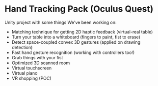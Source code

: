 # Hand Tracking Pack (Oculus Quest)
Unity project with some things We've been working on:

* Matching technique for getting 2D haptic feedback (virtual-real table)
* Turn your table into a whiteboard (fingers to paint, fist to erase)
* Detect space-coupled convex 3D gestures (applied on drawing detection)
* Fast hand gesture recognition (working with controllers too!)
* Grab things with your fist
* Optimized 3D scanned room
* Virtual touchscreen
* Virtual piano
* VR shopping (POC)

